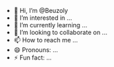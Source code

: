 - 👋 Hi, I’m @Beuzoly
- 👀 I’m interested in ...
- 🌱 I’m currently learning ...
- 💞️ I’m looking to collaborate on ...
- 📫 How to reach me ...
- 😄 Pronouns: ...
- ⚡ Fun fact: ...

<!---
Beuzoly/Beuzoly is a ✨ special ✨ repository because its `README.md` (this file) appears on your GitHub profile.
You can click the Preview link to take a look at your changes.
--->
